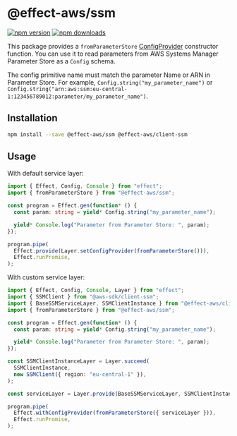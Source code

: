 # @effect-aws/ssm

[![npm version](https://img.shields.io/npm/v/%40effect-aws%2Fssm?color=brightgreen&label=npm%20package)](https://www.npmjs.com/package/@effect-aws/ssm)
[![npm downloads](https://img.shields.io/npm/dm/%40effect-aws%2Fssm)](https://www.npmjs.com/package/@effect-aws/ssm)

This package provides a `fromParameterStore` [ConfigProvider](https://effect.website/docs/guides/configuration) constructor function.
You can use it to read parameters from AWS Systems Manager Parameter Store as a `Config` schema.

The config primitive name must match the parameter Name or ARN in Parameter Store.
For example, `Config.string("my_parameter_name")` or `Config.string("arn:aws:ssm:eu-central-1:123456789012:parameter/my_parameter_name")`.

## Installation

```bash
npm install --save @effect-aws/ssm @effect-aws/client-ssm
```

## Usage

With default service layer:

```typescript
import { Effect, Config, Console } from "effect";
import { fromParameterStore } from "@effect-aws/ssm";

const program = Effect.gen(function* () {
  const param: string = yield* Config.string("my_parameter_name");

  yield* Console.log("Parameter from Parameter Store: ", param);
});

program.pipe(
  Effect.provide(Layer.setConfigProvider(fromParameterStore())),
  Effect.runPromise,
);
```

With custom service layer:

```typescript
import { Effect, Config, Console, Layer } from "effect";
import { SSMClient } from "@aws-sdk/client-ssm";
import { BaseSSMServiceLayer, SSMClientInstance } from "@effect-aws/client-ssm";
import { fromParameterStore } from "@effect-aws/ssm";

const program = Effect.gen(function* () {
  const param: string = yield* Config.string("my_parameter_name");

  yield* Console.log("Parameter from Parameter Store: ", param);
});

const SSMClientInstanceLayer = Layer.succeed(
  SSMClientInstance,
  new SSMClient({ region: "eu-central-1" }),
);

const serviceLayer = Layer.provide(BaseSSMServiceLayer, SSMClientInstanceLayer);

program.pipe(
  Effect.withConfigProvider(fromParameterStore({ serviceLayer })),
  Effect.runPromise,
);
```
